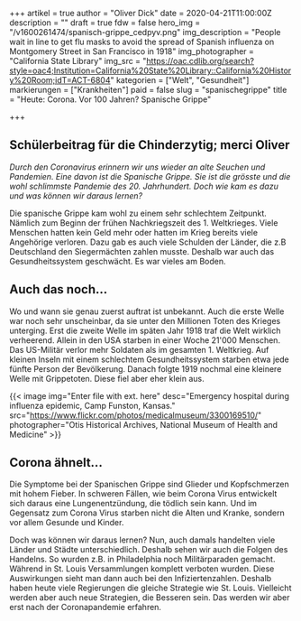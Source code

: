 +++
artikel = true
author = "Oliver Dick"
date = 2020-04-21T11:00:00Z
description = ""
draft = true
fdw = false
hero_img = "/v1600261474/spanisch-grippe_cedpyv.png"
img_description = "People wait in line to get flu masks to avoid the spread of Spanish influenza on Montgomery Street in San Francisco in 1918"
img_photographer = "California State Library"
img_src = "https://oac.cdlib.org/search?style=oac4;Institution=California%20State%20Library::California%20History%20Room;idT=ACT-6804"
kategorien = ["Welt", "Gesundheit"]
markierungen = ["Krankheiten"]
paid = false
slug = "spanischegrippe"
title = "Heute: Corona. Vor 100 Jahren? Spanische Grippe"

+++
## Schülerbeitrag für die Chinderzytig; merci Oliver

_Durch den Coronavirus erinnern wir uns wieder an alte Seuchen und Pandemien. Eine davon ist die Spanische Grippe. Sie ist die grösste und die wohl schlimmste Pandemie des 20. Jahrhundert. Doch wie kam es dazu und was können wir daraus lernen?_

Die spanische Grippe kam wohl zu einem sehr schlechtem Zeitpunkt. Nämlich zum Beginn der frühen Nachkriegszeit des 1. Weltkrieges. Viele Menschen hatten kein Geld mehr oder hatten im Krieg bereits viele Angehörige verloren. Dazu gab es auch viele Schulden der Länder, die z.B Deutschland den Siegermächten zahlen musste. Deshalb war auch das Gesundheitssystem geschwächt. Es war vieles am Boden.

## Auch das noch...

Wo und wann sie genau zuerst auftrat ist unbekannt. Auch die erste Welle war noch sehr unscheinbar, da sie unter den Millionen Toten des Krieges unterging. Erst die zweite Welle im späten Jahr 1918 traf die Welt wirklich verheerend. Allein in den USA starben in einer Woche 21'000 Menschen. Das US-Militär verlor mehr Soldaten als im gesamten 1. Weltkrieg. Auf kleinen Inseln mit einem schlechtem Gesundheitssystem starben etwa jede fünfte Person der Bevölkerung. Danach folgte 1919 nochmal eine kleinere Welle mit Grippetoten. Diese fiel aber eher klein aus.

{{< image img="Enter file with ext. here" desc="Emergency hospital during influenza epidemic, Camp Funston, Kansas." src="https://www.flickr.com/photos/medicalmuseum/3300169510/" photographer="Otis Historical Archives, National Museum of Health and Medicine" >}}

## Corona ähnelt...

Die Symptome bei der Spanischen Grippe sind Glieder und Kopfschmerzen mit hohem Fieber. In schweren Fällen, wie beim Corona Virus entwickelt sich daraus eine Lungenentzündung, die tödlich sein kann. Und im Gegensatz zum Corona Virus starben nicht die Alten und Kranke, sondern vor allem Gesunde und Kinder.

Doch was können wir daraus lernen? Nun, auch damals handelten viele Länder und Städte unterschiedlich. Deshalb sehen wir auch die Folgen des Handelns. So wurden z.B. in Philadelphia noch Militärparaden gemacht. Während in St. Louis Versammlungen komplett verboten wurden. Diese Auswirkungen sieht man dann auch bei den Infiziertenzahlen. Deshalb haben heute viele Regierungen die gleiche Strategie wie St. Louis. Vielleicht werden aber auch neue Strategien, die Besseren sein. Das werden wir aber erst nach der Coronapandemie erfahren.

​